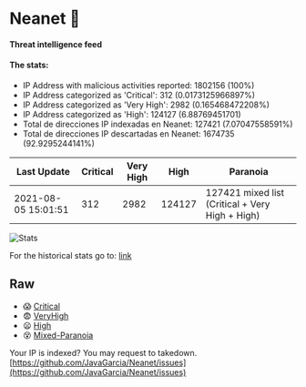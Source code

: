 # Neanet :hocho:
#### Threat intelligence feed
#### The stats:

- IP Address with malicious activities reported: 1802156 (100%)
- IP Address categorized as 'Critical':  312 (0.0173125966897%)
- IP Address categorized as 'Very High':  2982 (0.165468472208%)
- IP Address categorized as 'High':  124127 (6.88769451701)
- Total de direcciones IP indexadas en Neanet:  127421 (7.07047558591%)
- Total de direcciones IP descartadas en Neanet:  1674735 (92.9295244141%)

| Last Update | Critical | Very High | High | Paranoia |
| --- | --- | --- | --- | --- |
| 2021-08-05 15:01:51 | 312 | 2982 | 124127 | 127421 mixed list (Critical + Very High + High)|

![Stats](https://docs.google.com/spreadsheets/d/e/2PACX-1vSnaNMIXVabIpDJjufMlzH7poXnshF3mgd8Is1g9ytUEzVsP5my4Trn8f-xkoLLQ38xpL3HtmUexLo6/pubchart?oid=501124687&format=image)

For the historical stats go to: [link](/stats.csv)
## Raw
- :scream: [Critical](https://raw.githubusercontent.com/JavaGarcia/Neanet/master/blacklists/neanet_critical.txt)
- :fearful: [VeryHigh](https://raw.githubusercontent.com/JavaGarcia/Neanet/master/blacklists/neanet_veryHigh.txtt)
- :frowning: [High](https://raw.githubusercontent.com/JavaGarcia/Neanet/master/blacklists/neanet_high.txt)
- :dizzy_face: [Mixed-Paranoia](https://raw.githubusercontent.com/JavaGarcia/Neanet/master/blacklists/neanet_all.txt)


Your IP is indexed? You may request to takedown. [https://github.com/JavaGarcia/Neanet/issues](https://github.com/JavaGarcia/Neanet/issues)











































































































































































































































































































































































































































































































































































































































































































































































































































































































































































































































































































































































































































































































































































































































































































































































































































































































































































































































































































































































































































































































































































































































































































































































































































































































































































































































































































































































































































































































































































































































































































































































































































































































































































































































































































































































































































































































































































































































































































































































































































































































































































































































































































































































































































































































































































































































































































































































































































































































































































































































































































































































































































































































































































































































































































































































































































































































































































































































































































































































































































































































































































































































































































































































































































































































































































































































































































































































































































































































































































































































































































































































































































































































































































































































































































































































































































































































































































































































































































































































































































































































































































































